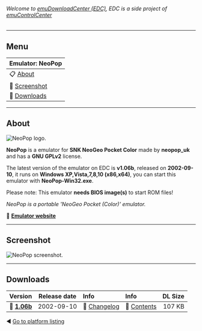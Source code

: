 ###### Welcome to [emuDownloadCenter (EDC)](https://github.com/PhoenixInteractiveNL/emuDownloadCenter/wiki/), EDC is a side project of [emuControlCenter](https://github.com/PhoenixInteractiveNL/emuControlCenter/wiki/)
***
## Menu
| **Emulator: NeoPop** |
|:---------|
| :clipboard: [About](#about) |
| :sunrise: [Screenshot](#screenshot) |
| :floppy_disk: [Downloads](#downloads) |
***
## About
![](https://github.com/PhoenixInteractiveNL/emuDownloadCenter/wiki/images_emulator/neopop_logo_200.jpg "NeoPop logo.")

**NeoPop** is a emulator for **SNK NeoGeo Pocket Color** made by **neopop_uk** and has a **GNU GPLv2** license.

The latest version of the emulator on EDC is **v1.06b**, released on **2002-09-10**, it runs on **Windows XP,Vista,7,8,10 (x86,x64)**, you can start this emulator with **NeoPop-Win32.exe**.

Please note: This emulator **needs BIOS image(s)** to start ROM files!

_NeoPop is a portable 'NeoGeo Pocket (Color)' emulator._

:link: [**Emulator website**](http://neopop.emuxhaven.net)
***
## Screenshot
![](https://raw.githubusercontent.com/PhoenixInteractiveNL/emuDownloadCenter/master/hooks/neopop/screen.jpg "NeoPop screenshot.")
***
## Downloads
| Version  | Release date  | Info       | Info       | DL Size    |
|:---------|:-------------:|:-----------|:-----------|-----------:|
| :floppy_disk: [**1.06b**](https://github.com/PhoenixInteractiveNL/edc-repo0003/raw/master/neopop/1.06b.7z) | 2002-09-10 | :page_facing_up: [Changelog](https://github.com/PhoenixInteractiveNL/edc-repo0003/blob/master/neopop/1.06b_changelog.txt) | :mag_right: [Contents](https://github.com/PhoenixInteractiveNL/edc-repo0003/blob/master/neopop/1.06b_contents.txt) | 107 KB |

:arrow_backward: [Go to platform listing](https://github.com/PhoenixInteractiveNL/emuDownloadCenter/wiki/EDC-Platform-List)

